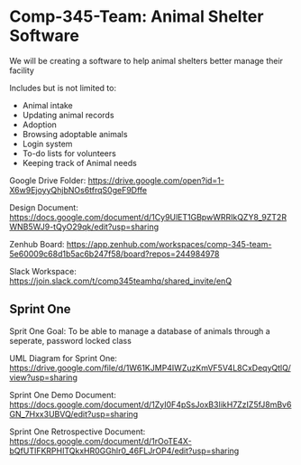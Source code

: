 # Comp-345-Team: Animal Shelter Software
We will be creating a software to help animal shelters better manage their facility

Includes but is not limited to:
- Animal intake
- Updating animal records
- Adoption
- Browsing adoptable animals
- Login system
- To-do lists for volunteers
- Keeping track of Animal needs


Google Drive Folder:
https://drive.google.com/open?id=1-X6w9EjoyyQhjbNOs6tfrqS0geF9Dffe

Design Document:
https://docs.google.com/document/d/1Cy9UlET1GBpwWRRIkQZY8_9ZT2RWNB5WJ9-tQyO29qk/edit?usp=sharing

Zenhub Board:
https://app.zenhub.com/workspaces/comp-345-team-5e60009c68d1b5ac6b247f58/board?repos=244984978

Slack Workspace:
https://join.slack.com/t/comp345teamhq/shared_invite/enQ

## Sprint One
Sprit One Goal: To be able to manage a database of animals through a seperate, password locked class

UML Diagram for Sprint One:
https://drive.google.com/file/d/1W61KJMP4IWZuzKmVF5V4L8CxDeqyQtlQ/view?usp=sharing

Sprint One Demo Document:
https://docs.google.com/document/d/1ZyI0F4pSsJoxB3IikH7ZzIZ5fJ8mBv6GN_7Hxx3UBVQ/edit?usp=sharing

Sprint One Retrospective Document:
https://docs.google.com/document/d/1rOoTE4X-bQfUTIFKRPHITQkxHR0GGhlr0_46FLJrOP4/edit?usp=sharing

